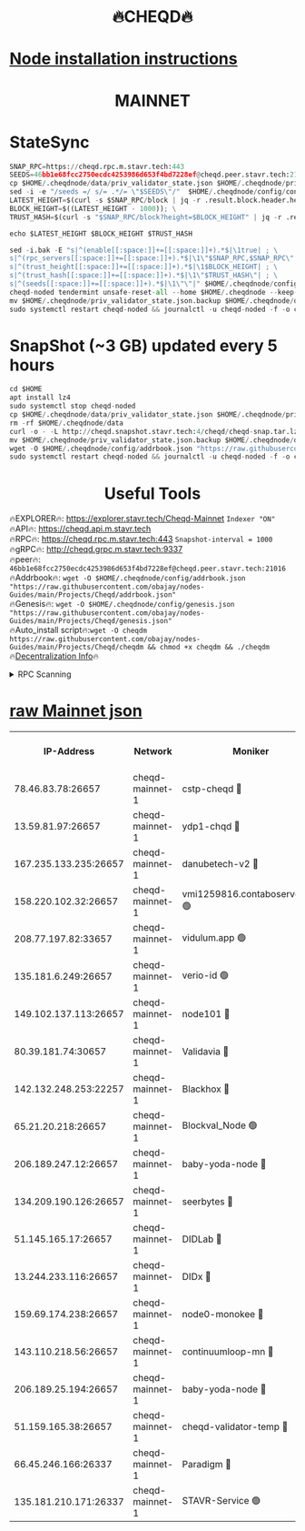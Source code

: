 <h1 align="center"> 🔥CHEQD🔥</h1>

[Node installation instructions](https://github.com/obajay/nodes-Guides/tree/main/Projects/Cheqd)
=
<h1 align="center"> MAINNET</h1>

# StateSync
```python
SNAP_RPC=https://cheqd.rpc.m.stavr.tech:443
SEEDS=46bb1e68fcc2750ecdc4253986d653f4bd7228ef@cheqd.peer.stavr.tech:21016
cp $HOME/.cheqdnode/data/priv_validator_state.json $HOME/.cheqdnode/priv_validator_state.json.backup
sed -i -e "/seeds =/ s/= .*/= \"$SEEDS\"/"  $HOME/.cheqdnode/config/config.toml
LATEST_HEIGHT=$(curl -s $SNAP_RPC/block | jq -r .result.block.header.height); \
BLOCK_HEIGHT=$((LATEST_HEIGHT - 1000)); \
TRUST_HASH=$(curl -s "$SNAP_RPC/block?height=$BLOCK_HEIGHT" | jq -r .result.block_id.hash)

echo $LATEST_HEIGHT $BLOCK_HEIGHT $TRUST_HASH

sed -i.bak -E "s|^(enable[[:space:]]+=[[:space:]]+).*$|\1true| ; \
s|^(rpc_servers[[:space:]]+=[[:space:]]+).*$|\1\"$SNAP_RPC,$SNAP_RPC\"| ; \
s|^(trust_height[[:space:]]+=[[:space:]]+).*$|\1$BLOCK_HEIGHT| ; \
s|^(trust_hash[[:space:]]+=[[:space:]]+).*$|\1\"$TRUST_HASH\"| ; \
s|^(seeds[[:space:]]+=[[:space:]]+).*$|\1\"\"|" $HOME/.cheqdnode/config/config.toml
cheqd-noded tendermint unsafe-reset-all --home $HOME/.cheqdnode --keep-addr-book
mv $HOME/.cheqdnode/priv_validator_state.json.backup $HOME/.cheqdnode/data/priv_validator_state.json
sudo systemctl restart cheqd-noded && journalctl -u cheqd-noded -f -o cat
```
# SnapShot (~3 GB) updated every 5 hours
```python
cd $HOME
apt install lz4
sudo systemctl stop cheqd-noded
cp $HOME/.cheqdnode/data/priv_validator_state.json $HOME/.cheqdnode/priv_validator_state.json.backup
rm -rf $HOME/.cheqdnode/data
curl -o - -L http://cheqd.snapshot.stavr.tech:4/cheqd/cheqd-snap.tar.lz4 | lz4 -c -d - | tar -x -C $HOME/.cheqdnode --strip-components 2
mv $HOME/.cheqdnode/priv_validator_state.json.backup $HOME/.cheqdnode/data/priv_validator_state.json
wget -O $HOME/.cheqdnode/config/addrbook.json "https://raw.githubusercontent.com/obajay/nodes-Guides/main/Projects/Cheqd/addrbook.json"
sudo systemctl restart cheqd-noded && journalctl -u cheqd-noded -f -o cat
```

 <h1 align="center"> Useful Tools</h1>

🔥EXPLORER🔥:     https://explorer.stavr.tech/Cheqd-Mainnet        `Indexer "ON"` \
🔥API🔥:          https://cheqd.api.m.stavr.tech \
🔥RPC🔥:          https://cheqd.rpc.m.stavr.tech:443              `Snapshot-interval = 1000` \
🔥gRPC🔥:         http://cheqd.grpc.m.stavr.tech:9337 \
🔥peer🔥:         `46bb1e68fcc2750ecdc4253986d653f4bd7228ef@cheqd.peer.stavr.tech:21016` \
🔥Addrbook🔥:  `wget -O $HOME/.cheqdnode/config/addrbook.json "https://raw.githubusercontent.com/obajay/nodes-Guides/main/Projects/Cheqd/addrbook.json"` \
🔥Genesis🔥:  `wget -O $HOME/.cheqdnode/config/genesis.json "https://raw.githubusercontent.com/obajay/nodes-Guides/main/Projects/Cheqd/genesis.json"` \
🔥Auto_install script🔥:`wget -O cheqdm https://raw.githubusercontent.com/obajay/nodes-Guides/main/Projects/Cheqd/cheqdm && chmod +x cheqdm && ./cheqdm` \
🔥[Decentralization Info](https://github.com/obajay/StateSync-snapshots/tree/main/Projects/Cheqd/Decentralization)🔥

<details>
<summary>RPC Scanning</summary>

<h2 align="center"> We scan nodes in real time every 4 hours. And we provide the final result of RPC endpoints.
We cannot influence the operation of these nodes in any way. </h2>


```python
If Voting Power is higher than 0 --> then the Node is a validator of the network and may be subject to attack and be a potential threat to the chain.
```
```python
We marked such validators with a red symbol
```

</details>

[raw Mainnet json](https://rpc-check.cheqdm.stavr.tech/cheqdm/rpc-cheqdm-result.json)
=




<table><tr><th>IP-Address</th><th>Network</th><th>Moniker</th><th>Latest Block Height</th><th>Earliest Block Height</th><th>Catching Up</th><th>Tx Index</th><th>Voting Power</th><th>Scan Time</th></tr><tr><td>78.46.83.78:26657</td><td>cheqd-mainnet-1</td><td>cstp-cheqd 🔴</td><td>11662730</td><td>1</td><td>False</td><td>on</td><td>2374409134</td><td>2024-01-22T15:31:31.868793924UTC</td></tr><tr><td>13.59.81.97:26657</td><td>cheqd-mainnet-1</td><td>ydp1-chqd 🔴</td><td>11662735</td><td>1</td><td>False</td><td>on</td><td>38031845218</td><td>2024-01-22T15:32:02.482922926UTC</td></tr><tr><td>167.235.133.235:26657</td><td>cheqd-mainnet-1</td><td>danubetech-v2 🔴</td><td>11662741</td><td>1</td><td>False</td><td>on</td><td>13292099545</td><td>2024-01-22T15:32:38.133053072UTC</td></tr><tr><td>158.220.102.32:26657</td><td>cheqd-mainnet-1</td><td>vmi1259816.contaboserver.net 🟢</td><td>11662766</td><td>1</td><td>False</td><td>on</td><td>0</td><td>2024-01-22T15:35:07.610804594UTC</td></tr><tr><td>208.77.197.82:33657</td><td>cheqd-mainnet-1</td><td>vidulum.app 🟢</td><td>11662765</td><td>8384004</td><td>False</td><td>on</td><td>0</td><td>2024-01-22T15:34:56.932935238UTC</td></tr><tr><td>135.181.6.249:26657</td><td>cheqd-mainnet-1</td><td>verio-id 🟢</td><td>9196500</td><td>8896499</td><td>False</td><td>on</td><td>0</td><td>2024-01-22T15:31:38.368871519UTC</td></tr><tr><td>149.102.137.113:26657</td><td>cheqd-mainnet-1</td><td>node101 🔴</td><td>11662754</td><td>10276869</td><td>False</td><td>on</td><td>7248451044</td><td>2024-01-22T15:33:54.500808284UTC</td></tr><tr><td>80.39.181.74:30657</td><td>cheqd-mainnet-1</td><td>Validavia 🔴</td><td>11662742</td><td>10423019</td><td>False</td><td>on</td><td>2296168260</td><td>2024-01-22T15:32:44.915408899UTC</td></tr><tr><td>142.132.248.253:22257</td><td>cheqd-mainnet-1</td><td>Blackhox 🔴</td><td>11662759</td><td>10538869</td><td>False</td><td>on</td><td>2242450764</td><td>2024-01-22T15:34:26.560237815UTC</td></tr><tr><td>65.21.20.218:26657</td><td>cheqd-mainnet-1</td><td>Blockval_Node 🟢</td><td>11662746</td><td>11356095</td><td>False</td><td>on</td><td>0</td><td>2024-01-22T15:33:07.607981118UTC</td></tr><tr><td>206.189.247.12:26657</td><td>cheqd-mainnet-1</td><td>baby-yoda-node 🔴</td><td>11662733</td><td>11412733</td><td>False</td><td>on</td><td>40783431026</td><td>2024-01-22T15:31:49.080906961UTC</td></tr><tr><td>134.209.190.126:26657</td><td>cheqd-mainnet-1</td><td>seerbytes 🔴</td><td>11662740</td><td>11412739</td><td>False</td><td>on</td><td>221759950</td><td>2024-01-22T15:32:37.829507173UTC</td></tr><tr><td>51.145.165.17:26657</td><td>cheqd-mainnet-1</td><td>DIDLab 🔴</td><td>11662744</td><td>11412744</td><td>False</td><td>on</td><td>19104731684</td><td>2024-01-22T15:32:57.574027691UTC</td></tr><tr><td>13.244.233.116:26657</td><td>cheqd-mainnet-1</td><td>DIDx 🔴</td><td>11662745</td><td>11412745</td><td>False</td><td>on</td><td>3716478323</td><td>2024-01-22T15:33:00.621163143UTC</td></tr><tr><td>159.69.174.238:26657</td><td>cheqd-mainnet-1</td><td>node0-monokee 🔴</td><td>11662745</td><td>11412745</td><td>False</td><td>on</td><td>15211155752</td><td>2024-01-22T15:33:03.002304340UTC</td></tr><tr><td>143.110.218.56:26657</td><td>cheqd-mainnet-1</td><td>continuumloop-mn 🔴</td><td>11662746</td><td>11412746</td><td>False</td><td>on</td><td>6310425789</td><td>2024-01-22T15:33:10.374223387UTC</td></tr><tr><td>206.189.25.194:26657</td><td>cheqd-mainnet-1</td><td>baby-yoda-node 🔴</td><td>11662752</td><td>11412752</td><td>False</td><td>on</td><td>40783431026</td><td>2024-01-22T15:33:43.836212881UTC</td></tr><tr><td>51.159.165.38:26657</td><td>cheqd-mainnet-1</td><td>cheqd-validator-temp 🔴</td><td>11662762</td><td>11446869</td><td>False</td><td>on</td><td>10405837191</td><td>2024-01-22T15:34:43.585429852UTC</td></tr><tr><td>66.45.246.166:26337</td><td>cheqd-mainnet-1</td><td>Paradigm 🔴</td><td>11662755</td><td>11505869</td><td>False</td><td>on</td><td>206321</td><td>2024-01-22T15:34:03.405960859UTC</td></tr><tr><td>135.181.210.171:26337</td><td>cheqd-mainnet-1</td><td>STAVR-Service 🟢</td><td>11662733</td><td>11651869</td><td>False</td><td>on</td><td>0</td><td>2024-01-22T15:31:49.487601815UTC</td></tr></table>
